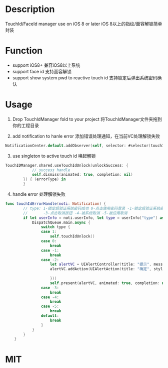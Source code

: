 # Description
TouchId/FaceId manager use on iOS 8 or later iOS 8以上的指纹/面容解锁简单封装

# Function               
* support iOS8+ 兼容iOS8以上系统
* support face id 支持面容解锁   
* support show system pwd to reactive touch id 支持锁定后弹出系统密码确认

# Usage
1. Drop TouchIdManager fold to your project 将TouchIdManager文件夹拖到你的工程目录

2. add notification to hanle error 添加错误处理通知，在当前VC处理解锁失败

```Swift
NotificationCenter.default.addObserver(self, selector: #selector(touchIdErrorHandle(noti:)), name: NSNotification.Name(rawValue: KeyNotificationTouchIdFail), object: nil)
```

3. use singleton to active touch id 唤起解锁

```Swift
TouchIDManager.shared.useTouchIdUnlock(unlockSuccess: {
            // success handle
            self.dismiss(animated: true, completion: nil)
        }) { (errorType) in
        }
```

4. handle error 处理解锁失败

```Swift
func touchIdErrorHandle(noti: Notification) {
        // type: 1-锁定后验证系统密码成功 0-点击使用密码登录 -1-锁定后验证系统密码失败 -2-验证失败，指纹不匹配
        //       -3-点击取消按钮 -4-被系统取消 -5-被应用取消
        if let userInfo = noti.userInfo, let type = userInfo["type"] as? Int {
            DispatchQueue.main.async {
                switch type {
                case 1:
                    self.touchIdUnlock()
                case 0:
                    break
                case -1:
                    break
                case -2:
                    let alertVC = UIAlertController(title: "提示", message: "指纹不匹配", preferredStyle: .alert)
                    alertVC.addAction(UIAlertAction(title: "确定", style: .default, handler: { (alert) in
                        
                    }))
                    self.present(alertVC, animated: true, completion: nil)
                case -3:
                    break
                case -4:
                    break
                case -5:
                    break
                default:
                    break
                }
            }
        }
    }
```
# MIT